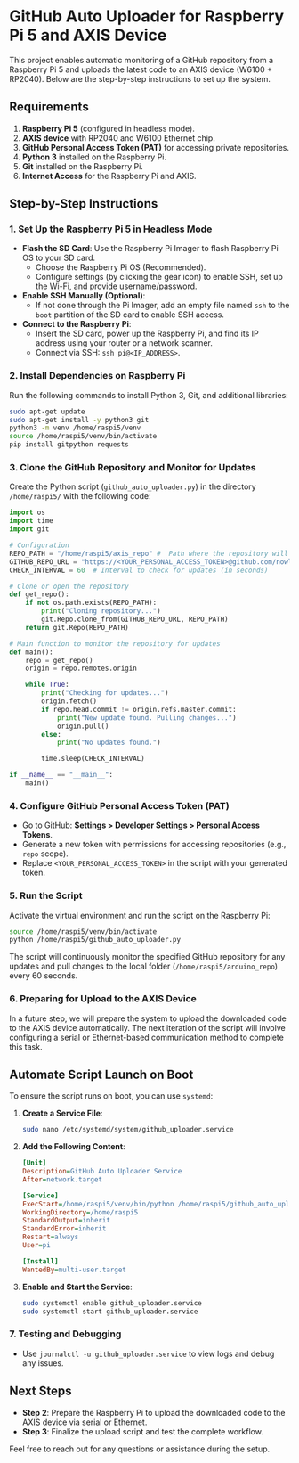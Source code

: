 # GitHub Auto Uploader for Raspberry Pi 5 and AXIS Device

This project enables automatic monitoring of a GitHub repository from a Raspberry Pi 5 and uploads the latest code to an AXIS device (W6100 + RP2040). Below are the step-by-step instructions to set up the system.

## Requirements

1. **Raspberry Pi 5** (configured in headless mode).
2. **AXIS device** with RP2040 and W6100 Ethernet chip.
3. **GitHub Personal Access Token (PAT)** for accessing private repositories.
4. **Python 3** installed on the Raspberry Pi.
5. **Git** installed on the Raspberry Pi.
6. **Internet Access** for the Raspberry Pi and AXIS.

## Step-by-Step Instructions

### 1. Set Up the Raspberry Pi 5 in Headless Mode

- **Flash the SD Card**: Use the Raspberry Pi Imager to flash Raspberry Pi OS to your SD card.
  - Choose the Raspberry Pi OS (Recommended).
  - Configure settings (by clicking the gear icon) to enable SSH, set up the Wi-Fi, and provide username/password.
- **Enable SSH Manually (Optional)**:
  - If not done through the Pi Imager, add an empty file named `ssh` to the `boot` partition of the SD card to enable SSH access.
- **Connect to the Raspberry Pi**:
  - Insert the SD card, power up the Raspberry Pi, and find its IP address using your router or a network scanner.
  - Connect via SSH: `ssh pi@<IP_ADDRESS>`.

### 2. Install Dependencies on Raspberry Pi

Run the following commands to install Python 3, Git, and additional libraries:

```sh
sudo apt-get update
sudo apt-get install -y python3 git
python3 -m venv /home/raspi5/venv
source /home/raspi5/venv/bin/activate
pip install gitpython requests
```

### 3. Clone the GitHub Repository and Monitor for Updates

Create the Python script (`github_auto_uploader.py`) in the directory `/home/raspi5/` with the following code:

```python
import os
import time
import git

# Configuration
REPO_PATH = "/home/raspi5/axis_repo" #  Path where the repository will be cloned
GITHUB_REPO_URL = "https://<YOUR_PERSONAL_ACCESS_TOKEN>@github.com/nowlabstudio/cgpt_update.git"  # GitHub repository URL with Personal Access Token
CHECK_INTERVAL = 60  # Interval to check for updates (in seconds)

# Clone or open the repository
def get_repo():
    if not os.path.exists(REPO_PATH):
        print("Cloning repository...")
        git.Repo.clone_from(GITHUB_REPO_URL, REPO_PATH)
    return git.Repo(REPO_PATH)

# Main function to monitor the repository for updates
def main():
    repo = get_repo()
    origin = repo.remotes.origin

    while True:
        print("Checking for updates...")
        origin.fetch()
        if repo.head.commit != origin.refs.master.commit:
            print("New update found. Pulling changes...")
            origin.pull()
        else:
            print("No updates found.")

        time.sleep(CHECK_INTERVAL)

if __name__ == "__main__":
    main()
```

### 4. Configure GitHub Personal Access Token (PAT)

- Go to GitHub: **Settings > Developer Settings > Personal Access Tokens**.
- Generate a new token with permissions for accessing repositories (e.g., `repo` scope).
- Replace `<YOUR_PERSONAL_ACCESS_TOKEN>` in the script with your generated token.

### 5. Run the Script

Activate the virtual environment and run the script on the Raspberry Pi:

```sh
source /home/raspi5/venv/bin/activate
python /home/raspi5/github_auto_uploader.py
```

The script will continuously monitor the specified GitHub repository for any updates and pull changes to the local folder (`/home/raspi5/arduino_repo`) every 60 seconds.

### 6. Preparing for Upload to the AXIS Device

In a future step, we will prepare the system to upload the downloaded code to the AXIS device automatically. The next iteration of the script will involve configuring a serial or Ethernet-based communication method to complete this task.

## Automate Script Launch on Boot

To ensure the script runs on boot, you can use `systemd`:

1. **Create a Service File**:

   ```sh
   sudo nano /etc/systemd/system/github_uploader.service
   ```

2. **Add the Following Content**:

   ```ini
   [Unit]
   Description=GitHub Auto Uploader Service
   After=network.target

   [Service]
   ExecStart=/home/raspi5/venv/bin/python /home/raspi5/github_auto_uploader.py
   WorkingDirectory=/home/raspi5
   StandardOutput=inherit
   StandardError=inherit
   Restart=always
   User=pi

   [Install]
   WantedBy=multi-user.target
   ```

3. **Enable and Start the Service**:

   ```sh
   sudo systemctl enable github_uploader.service
   sudo systemctl start github_uploader.service
   ```

### 7. Testing and Debugging

- Use `journalctl -u github_uploader.service` to view logs and debug any issues.

## Next Steps

- **Step 2**: Prepare the Raspberry Pi to upload the downloaded code to the AXIS device via serial or Ethernet.
- **Step 3**: Finalize the upload script and test the complete workflow.

Feel free to reach out for any questions or assistance during the setup.

